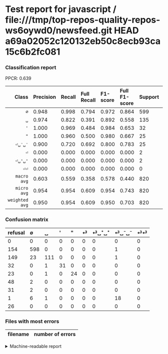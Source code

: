 # Test report for javascript / file:///tmp/top-repos-quality-repos-ws6oywd0/newsfeed.git HEAD a69a02052c120132eb50c8ecb93ca15c6b2fc081

### Classification report

PPCR: 0.639

| Class | Precision | Recall | Full Recall | F1-score | Full F1-score | Support | Full Support | PPCR |
|------:|:----------|:-------|:------------|:---------|:---------|:--------|:-------------|:-----|
| `∅` | 0.948| 0.998| 0.794| 0.972| 0.864| 599| 753| 0.795 |
| `␣` | 0.974| 0.822| 0.391| 0.892| 0.558| 135| 284| 0.475 |
| `'` | 1.000| 0.969| 0.484| 0.984| 0.653| 32| 64| 0.500 |
| `"` | 1.000| 0.960| 0.500| 0.980| 0.667| 25| 48| 0.521 |
| `⏎␣⁻␣⁻` | 0.900| 0.720| 0.692| 0.800| 0.783| 25| 26| 0.962 |
| `⏎` | 0.000| 0.000| 0.000| 0.000| 0.000| 2| 50| 0.040 |
| `⏎␣⁺␣⁺` | 0.000| 0.000| 0.000| 0.000| 0.000| 2| 33| 0.061 |
| `⏎⏎` | 0.000| 0.000| 0.000| 0.000| 0.000| 0| 26| 0.000 |
| `macro avg` | 0.603| 0.559| 0.358| 0.578| 0.440| 820| 1284| 0.639 |
| `micro avg` | 0.954| 0.954| 0.609| 0.954| 0.743| 820| 1284| 0.639 |
| `weighted avg` | 0.950| 0.954| 0.609| 0.950| 0.703| 820| 1284| 0.639 |

### Confusion matrix

|refusal|  ∅| ␣| '| "| ⏎| ⏎␣⁺␣⁺| ⏎␣⁻␣⁻| ⏎⏎| 
|:---|:---|:---|:---|:---|:---|:---|:---|:---|
|0 |0 |0 |0 |0 |0 |0 |0 |0 |
|154 |598 |0 |0 |0 |0 |0 |1 |0 |
|149 |23 |111 |0 |0 |0 |0 |1 |0 |
|32 |0 |1 |31 |0 |0 |0 |0 |0 |
|23 |0 |1 |0 |24 |0 |0 |0 |0 |
|48 |2 |0 |0 |0 |0 |0 |0 |0 |
|31 |2 |0 |0 |0 |0 |0 |0 |0 |
|1 |6 |1 |0 |0 |0 |0 |18 |0 |
|26 |0 |0 |0 |0 |0 |0 |0 |0 |

### Files with most errors

| filename | number of errors|
|:----:|:-----|

<details>
    <summary>Machine-readable report</summary>
```json
{
  "cl_report": {"\"": {"f1-score": 0.9795918367346939, "precision": 1.0, "recall": 0.96, "support": 25}, "\u0027": {"f1-score": 0.9841269841269841, "precision": 1.0, "recall": 0.96875, "support": 32}, "macro avg": {"f1-score": 0.5784553511873943, "precision": 0.6026732838435233, "recall": 0.5586628466425524, "support": 820}, "micro avg": {"f1-score": 0.9536585365853658, "precision": 0.9536585365853658, "recall": 0.9536585365853658, "support": 820}, "weighted avg": {"f1-score": 0.9497385141662532, "precision": 0.9495376859682352, "recall": 0.9536585365853658, "support": 820}, "\u2205": {"f1-score": 0.9723577235772358, "precision": 0.9477020602218701, "recall": 0.998330550918197, "support": 599}, "\u23ce": {"f1-score": 0.0, "precision": 0.0, "recall": 0.0, "support": 2}, "\u23ce\u23ce": {"f1-score": 0.0, "precision": 0.0, "recall": 0.0, "support": 0}, "\u23ce\u2423\u207a\u2423\u207a": {"f1-score": 0.0, "precision": 0.0, "recall": 0.0, "support": 2}, "\u23ce\u2423\u207b\u2423\u207b": {"f1-score": 0.7999999999999999, "precision": 0.9, "recall": 0.72, "support": 25}, "\u2423": {"f1-score": 0.891566265060241, "precision": 0.9736842105263158, "recall": 0.8222222222222222, "support": 135}},
  "cl_report_full": {"\"": {"f1-score": 0.6666666666666666, "precision": 1.0, "recall": 0.5, "support": 48}, "\u0027": {"f1-score": 0.6526315789473685, "precision": 1.0, "recall": 0.484375, "support": 64}, "macro avg": {"f1-score": 0.44048221696260126, "precision": 0.6026732838435233, "recall": 0.3577105586546915, "support": 1284}, "micro avg": {"f1-score": 0.7433460076045626, "precision": 0.9536585365853658, "recall": 0.6090342679127726, "support": 1284}, "weighted avg": {"f1-score": 0.7034596419575277, "precision": 0.8765934323493317, "recall": 0.6090342679127726, "support": 1284}, "\u2205": {"f1-score": 0.8641618497109828, "precision": 0.9477020602218701, "recall": 0.7941567065073041, "support": 753}, "\u23ce": {"f1-score": 0.0, "precision": 0.0, "recall": 0.0, "support": 50}, "\u23ce\u23ce": {"f1-score": 0.0, "precision": 0.0, "recall": 0.0, "support": 26}, "\u23ce\u2423\u207a\u2423\u207a": {"f1-score": 0.0, "precision": 0.0, "recall": 0.0, "support": 33}, "\u23ce\u2423\u207b\u2423\u207b": {"f1-score": 0.7826086956521738, "precision": 0.9, "recall": 0.6923076923076923, "support": 26}, "\u2423": {"f1-score": 0.5577889447236181, "precision": 0.9736842105263158, "recall": 0.3908450704225352, "support": 284}},
  "ppcr": 0.6386292834890965
}
```
</details>
